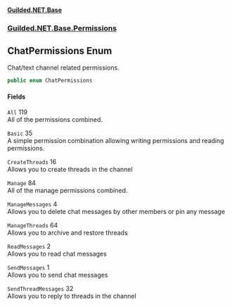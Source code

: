 
#### [Guilded.NET.Base](index 'index')
### [Guilded.NET.Base.Permissions](index#Guilded_NET_Base_Permissions 'Guilded.NET.Base.Permissions')
## ChatPermissions Enum
Chat/text channel related permissions.  
```csharp
public enum ChatPermissions

```

#### Fields
<a name='Guilded_NET_Base_Permissions_ChatPermissions_All'></a>
`All` 119  
All of the permissions combined.  
  
<a name='Guilded_NET_Base_Permissions_ChatPermissions_Basic'></a>
`Basic` 35  
A simple permission combination allowing writing permissions and reading permissions.  
  
<a name='Guilded_NET_Base_Permissions_ChatPermissions_CreateThreads'></a>
`CreateThreads` 16  
Allows you to create threads in the channel  
  
<a name='Guilded_NET_Base_Permissions_ChatPermissions_Manage'></a>
`Manage` 84  
All of the manage permissions combined.  
  
<a name='Guilded_NET_Base_Permissions_ChatPermissions_ManageMessages'></a>
`ManageMessages` 4  
Allows you to delete chat messages by other members or pin any message  
  
<a name='Guilded_NET_Base_Permissions_ChatPermissions_ManageThreads'></a>
`ManageThreads` 64  
Allows you to archive and restore threads  
  
<a name='Guilded_NET_Base_Permissions_ChatPermissions_ReadMessages'></a>
`ReadMessages` 2  
Allows you to read chat messages  
  
<a name='Guilded_NET_Base_Permissions_ChatPermissions_SendMessages'></a>
`SendMessages` 1  
Allows you to send chat messages  
  
<a name='Guilded_NET_Base_Permissions_ChatPermissions_SendThreadMessages'></a>
`SendThreadMessages` 32  
Allows you to reply to threads in the channel  
  
